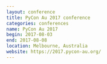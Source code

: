 ```yaml
---
layout: conference
title: PyCon Au 2017 conference
categories: conferences
name: PyCon Au 2017
begin: 2017-08-03
end: 2017-08-08
location: Melbourne, Australia
website: https://2017.pycon-au.org/
---
```

